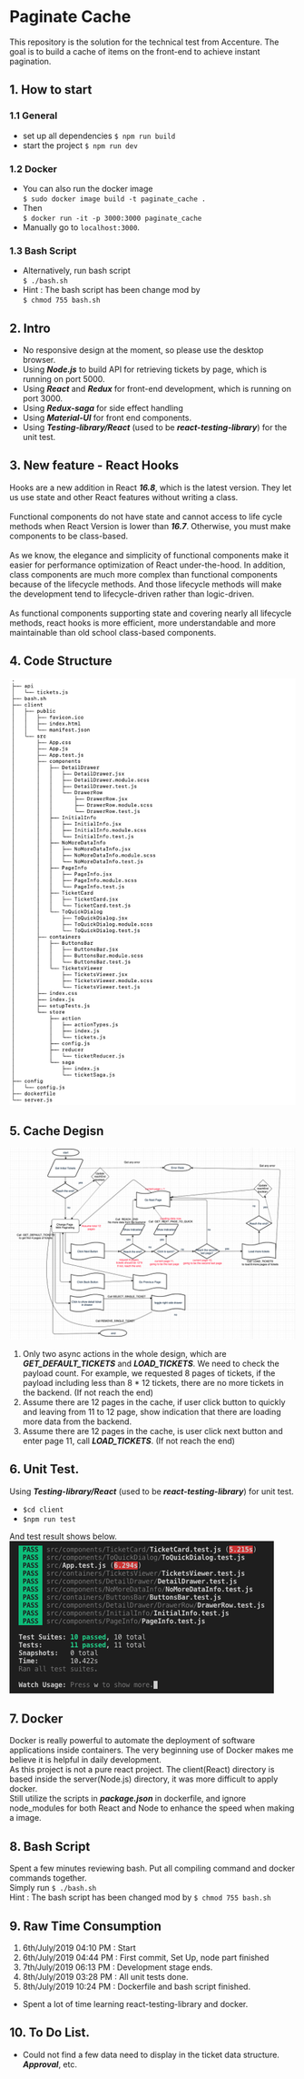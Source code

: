 # Paginate Cache

This repository is the solution for the technical test from Accenture. The goal is to build a cache of items on the front-end to achieve instant pagination.

## 1. How to start

### 1.1 General

- set up all dependencies `$ npm run build`
- start the project `$ npm run dev`

### 1.2 Docker

- You can also run the docker image <br> `$ sudo docker image build -t paginate_cache .`
- Then <br> `$ docker run -it -p 3000:3000 paginate_cache`
- Manually go to `localhost:3000`.

### 1.3 Bash Script

- Alternatively, run bash script <br> `$ ./bash.sh` <br>
- Hint : The bash script has been change mod by <br> `$ chmod 755 bash.sh`

## 2. Intro

- No responsive design at the moment, so please use the desktop browser.
- Using **_Node.js_** to build API for retrieving tickets by page, which is running on port 5000.
- Using **_React_** and **_Redux_** for front-end development, which is running on port 3000.
- Using **_Redux-saga_** for side effect handling
- Using **_Material-UI_** for front end components.
- Using **_Testing-library/React_** (used to be **_react-testing-library_**) for the unit test.

## 3. New feature - React Hooks

Hooks are a new addition in React **_16.8_**, which is the latest version. They let us use state and other React features without writing a class. <br><br>
Functional components do not have state and cannot access to life cycle methods when React Version is lower than **_16.7_**. Otherwise, you must make components to be class-based. <br><br> As we know, the elegance and simplicity of functional components make it easier for performance optimization of React under-the-hood. In addition, class components are much more complex than functional components because of the lifecycle methods. And those lifecycle methods will make the development tend to lifecycle-driven rather than logic-driven. <br><br>
As functional components supporting state and covering nearly all lifecycle methods, react hooks is more efficient, more understandable and more maintainable than old school class-based components.

## 4. Code Structure

![](https://raw.githubusercontent.com/WrynnWang/paginate_cache/master/pictures/treestructure.png)

## 5. Cache Degisn
![](https://raw.githubusercontent.com/WrynnWang/paginate_cache/master/pictures/algo.png)

1.  Only two async actions in the whole design, which are ***GET_DEFAULT_TICKETS*** and ***LOAD_TICKETS***. We need to check the payload count. For example, we requested 8 pages of tickets, if the payload including less than 8 * 12 tickets, there are no more tickets in the backend. (If not reach the end)
2.  Assume there are 12 pages in the cache, if user click button to quickly and leaving from 11 to 12 page, show indication that there are loading more data from the backend.
3.  Assume there are 12 pages in the cache, is user click next button and enter page 11, call ***LOAD_TICKETS***. (If not reach the end)


## 6. Unit Test.

Using **_Testing-library/React_** (used to be **_react-testing-library_**) for unit test.

- `$cd client`
- `$npm run test`

And test result shows below. <br>
![](https://raw.githubusercontent.com/WrynnWang/paginate_cache/master/pictures/testResult.png)

## 7. Docker

Docker is really powerful to automate the deployment of software applications inside containers. The very beginning use of Docker makes me believe it is helpful in daily development. <br>
As this project is not a pure react project. The client(React) directory is based inside the server(Node.js) directory, it was more difficult to apply docker.<br>
Still utilize the scripts in **_package.json_** in dockerfile, and ignore node_modules for both React and Node to enhance the speed when making a image.

## 8. Bash Script

Spent a few minutes reviewing bash. Put all compiling command and docker commands together.
<br> Simply run `$ ./bash.sh` <br>
Hint : The bash script has been changed mod by `$ chmod 755 bash.sh`

## 9. Raw Time Consumption

1.  6th/July/2019 04:10 PM : Start
2.  6th/July/2019 04:44 PM : First commit, Set Up, node part finished
3.  7th/July/2019 06:13 PM : Development stage ends.
4.  8th/July/2019 03:28 PM : All unit tests done.
5.  8th/July/2019 10:24 PM : Dockerfile and bash script finished.

- Spent a lot of time learning react-testing-library and docker.

## 10. To Do List.

-   Could not find a few data need to display in the ticket data structure. ***Approval***, etc. 
